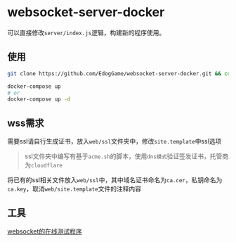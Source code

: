 # websocket-server-docker

可以直接修改`server/index.js`逻辑，构建新的程序使用。

## 使用

```sh
git clone https://github.com/EdogGame/websocket-server-docker.git && cd websocket-server-docker

docker-compose up
# or
docker-compose up -d
```

## wss需求

需要ssl请自行生成证书，放入`web/ssl`文件夹中，修改`site.template`中ssl选项

> ssl文件夹中编写有基于`acme.sh`的脚本，使用`dns模式`验证签发证书，托管商为`cloudflare`

将已有的ssl相关文件放入`web/ssl`中，其中域名证书命名为`ca.cer`，私钥命名为`ca.key`，取消`web/site.template`文件的注释内容


## 工具
[websocket的在线测试程序](https://github.com/EdogGame/websocket-web)